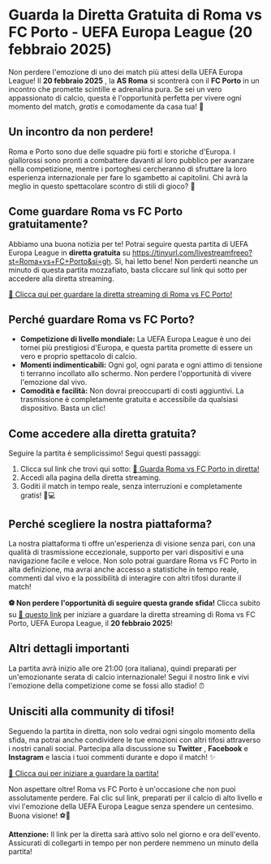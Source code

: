 # Guarda la Diretta Gratuita di Roma vs FC Porto - UEFA Europa League (20 febbraio 2025)

Non perdere l'emozione di uno dei match più attesi della UEFA Europa League! Il **20 febbraio 2025** , la **AS Roma** si scontrerà con il **FC Porto** in un incontro che promette scintille e adrenalina pura. Se sei un vero appassionato di calcio, questa è l'opportunità perfetta per vivere ogni momento del match, _gratis_ e comodamente da casa tua! 🎉

## Un incontro da non perdere!

Roma e Porto sono due delle squadre più forti e storiche d'Europa. I giallorossi sono pronti a combattere davanti al loro pubblico per avanzare nella competizione, mentre i portoghesi cercheranno di sfruttare la loro esperienza internazionale per fare lo sgambetto ai capitolini. Chi avrà la meglio in questo spettacolare scontro di stili di gioco? 🌟

## Come guardare Roma vs FC Porto gratuitamente?

Abbiamo una buona notizia per te! Potrai seguire questa partita di UEFA Europa League in **diretta gratuita** su https://tinyurl.com/livestreamfreeo?st=Roma+vs+FC+Porto&si=gh. Sì, hai letto bene! Non perderti neanche un minuto di questa partita mozzafiato, basta cliccare sul link qui sotto per accedere alla diretta streaming.

[🔴 Clicca qui per guardare la diretta streaming di Roma vs FC Porto!](https://tinyurl.com/livestreamfreeo?st=Roma+vs+FC+Porto&si=gh)

## Perché guardare Roma vs FC Porto?

- **Competizione di livello mondiale:** La UEFA Europa League è uno dei tornei più prestigiosi d'Europa, e questa partita promette di essere un vero e proprio spettacolo di calcio.
- **Momenti indimenticabili:** Ogni gol, ogni parata e ogni attimo di tensione ti terranno incollato allo schermo. Non perdere l'opportunità di vivere l'emozione dal vivo.
- **Comodità e facilità:** Non dovrai preoccuparti di costi aggiuntivi. La trasmissione è completamente gratuita e accessibile da qualsiasi dispositivo. Basta un clic!

## Come accedere alla diretta gratuita?

Seguire la partita è semplicissimo! Segui questi passaggi:

1. Clicca sul link che trovi qui sotto: [🔴 Guarda Roma vs FC Porto in diretta!](https://tinyurl.com/livestreamfreeo?st=Roma+vs+FC+Porto&si=gh)
2. Accedi alla pagina della diretta streaming.
3. Goditi il match in tempo reale, senza interruzioni e completamente gratis! 📱💻

## Perché scegliere la nostra piattaforma?

La nostra piattaforma ti offre un'esperienza di visione senza pari, con una qualità di trasmissione eccezionale, supporto per vari dispositivi e una navigazione facile e veloce. Non solo potrai guardare Roma vs FC Porto in alta definizione, ma avrai anche accesso a statistiche in tempo reale, commenti dal vivo e la possibilità di interagire con altri tifosi durante il match!

**⚽ Non perdere l'opportunità di seguire questa grande sfida!** Clicca subito su [🔴 questo link](https://tinyurl.com/livestreamfreeo?st=Roma+vs+FC+Porto&si=gh) per iniziare a guardare la diretta streaming di Roma vs FC Porto, UEFA Europa League, il **20 febbraio 2025**!

## Altri dettagli importanti

La partita avrà inizio alle ore 21:00 (ora italiana), quindi preparati per un'emozionante serata di calcio internazionale! Segui il nostro link e vivi l'emozione della competizione come se fossi allo stadio! ⏰

## Unisciti alla community di tifosi!

Seguendo la partita in diretta, non solo vedrai ogni singolo momento della sfida, ma potrai anche condividere le tue emozioni con altri tifosi attraverso i nostri canali social. Partecipa alla discussione su **Twitter** , **Facebook** e **Instagram** e lascia i tuoi commenti durante e dopo il match! ✨

[🔴 Clicca qui per iniziare a guardare la partita!](https://tinyurl.com/livestreamfreeo?st=Roma+vs+FC+Porto&si=gh)

Non aspettare oltre! Roma vs FC Porto è un'occasione che non puoi assolutamente perdere. Fai clic sul link, preparati per il calcio di alto livello e vivi l'emozione della UEFA Europa League senza spendere un centesimo. Buona visione! ⚽🎉

**Attenzione:** Il link per la diretta sarà attivo solo nel giorno e ora dell'evento. Assicurati di collegarti in tempo per non perdere nemmeno un minuto della partita!
